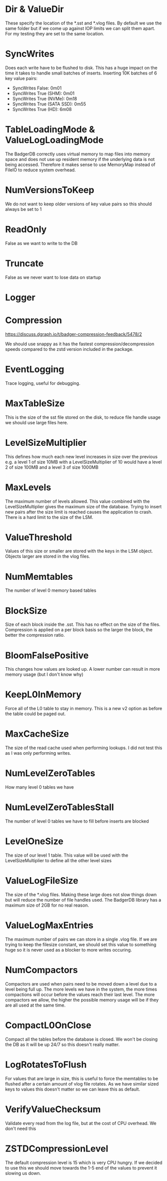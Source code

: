 # Dir & ValueDir
These specify the location of the *.sst and *.vlog files. By default we use the same folder but if we come up against IOP limits we can split them apart. For my testing they are set to the same location.

# SyncWrites
Does each write have to be flushed to disk.
This has a huge impact on the time it takes to handle small batches of inserts.
Inserting 10K batches of 6 key value pairs:
* SyncWrites False: 0m01
* SyncWrites True (SHM): 0m01
* SyncWrites True (NVMe): 0m18
* SyncWrites True (SATA SSD): 0m55
* SyncWrites True (HD): 6m08

# TableLoadingMode & ValueLogLoadingMode
The BadgerDB correctly uses virtual memory to map files into memory space and does not use up resident memory if the underlying data is not being accessed. Therefore it makes sense to use MemoryMap instead of FileIO to reduce system overhead.

# NumVersionsToKeep
We do not want to keep older versions of key value pairs so this should always be set to 1

# ReadOnly
False as we want to write to the DB

# Truncate
False as we never want to lose data on startup

# Logger

# Compression
https://discuss.dgraph.io/t/badger-compression-feedback/5478/2

We should use snappy as it has the fastest compression/decompression speeds compared to the zstd version included in the package.

# EventLogging
Trace logging, useful for debugging.

# MaxTableSize
This is the size of the sst file stored on the disk, to reduce file handle usage we should use large files here.

# LevelSizeMultiplier
This defines how much each new level increases in size over the previous
e.g. a level 1 of size 10MB with a LevelSizeMultiplier of 10 would have a level 2 of size 100MB and a level 3 of size 1000MB

# MaxLevels
The maximum number of levels allowed. This value combined with the LevelSizeMultiplier gives the maximum size of the database. Trying to insert new pairs after the size limit is reached causes the application to crash. There is a hard limit to the size of the LSM.

# ValueThreshold
Values of this size or smaller are stored with the keys in the LSM object. Objects larger are stored in the vlog files.

# NumMemtables
The number of level 0 memory based tables

# BlockSize
Size of each block inside the .sst. This has no effect on the size of the files.
Compression is applied on a per block basis so the larger the block, the better the compression ratio.

# BloomFalsePositive
This changes how values are looked up. A lower number can result in more memory usage (but I don't know why)

# KeepL0InMemory
Force all of the L0 table to stay in memory. This is a new v2 option as before the table could be paged out.

# MaxCacheSize
The size of the read cache used when performing lookups. I did not test this as I was only performing writes.

# NumLevelZeroTables
How many level 0 tables we have

# NumLevelZeroTablesStall
The number of level 0 tables we have to fill before inserts are blocked

# LevelOneSize
The size of our level 1 table. This value will be used with the LevelSizeMultiplier to define all the other level sizes

# ValueLogFileSize
The size of the *.vlog files. Making these large does not slow things down but will reduce the number of file handles used. The BadgerDB library has a maximum size of 2GB for no real reason.

# ValueLogMaxEntries
The maximum number of pairs we can store in a single .vlog file. If we are trying to keep the filesize constant, we should set this value to something huge so it is never used as a blocker to more writes occuring.

# NumCompactors
Compactors are used when pairs need to be moved down a level due to a level being full up. The more levels we have in the system, the more times compactions will occur before the values reach their last level. The more compactors we allow, the higher the possible memory usage will be if they are all used at the same time.

# CompactL0OnClose
Compact all the tables before the database is closed. We won't be closing the DB as it will be up 24/7 so this doesn't really matter.

# LogRotatesToFlush
For values that are large in size, this is useful to force the memtables to be flushed after a certain amount of vlog file rotates. As we have similar sized keys to values this doesn't matter so we can leave this as default.

# VerifyValueChecksum
Validate every read from the log file, but at the cost of CPU overhead. We don't need this

# ZSTDCompressionLevel
The default compression level is 15 which is very CPU hungry. If we decided to use this we should move towards the 1-5 end of the values to prevent it slowing us down.